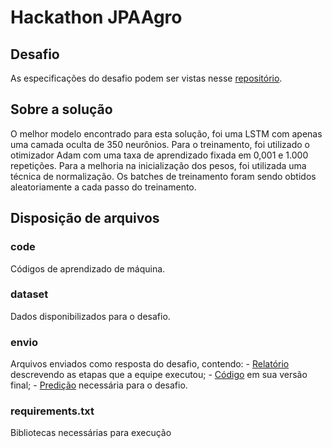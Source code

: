 # Hackathon JPAAgro

## Desafio

As especificações do desafio podem ser vistas nesse [repositório](https://github.com/dsrg-icet/hackathon_JPAAgro/tree/main/dataset).

## Sobre a solução

O melhor modelo encontrado para esta solução, foi uma LSTM com apenas uma camada oculta de 350 neurônios. Para o treinamento, foi utilizado o otimizador Adam com uma taxa de aprendizado fixada em 0,001 e 1.000 repetições. Para a melhoria na inicialização dos pesos, foi utilizada uma técnica de normalização. Os batches de treinamento foram sendo obtidos aleatoriamente a cada passo do treinamento.

## Disposição de arquivos

### code

Códigos de aprendizado de máquina.

### dataset

Dados disponibilizados para o desafio.

### envio

Arquivos enviados como resposta do desafio, contendo:
    - [Relatório](https://github.com/alinerguio/hackathon-JPAAgro/blob/main/envio/template_paper.pdf) descrevendo as etapas que a equipe executou;
    - [Código](https://github.com/alinerguio/hackathon-JPAAgro/blob/main/envio/main.py) em sua versão final;
    - [Predição](https://github.com/alinerguio/hackathon-JPAAgro/blob/main/envio/predicted_values.txt) necessária para o desafio.

### requirements.txt

Bibliotecas necessárias para execução 

